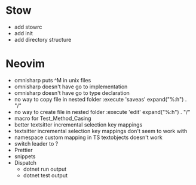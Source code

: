 # Stow

* add stowrc
* add init
* add directory structure


# Neovim

* omnisharp puts ^M in unix files
* omnisharp doesn't have go to implementation
* omnisharp doesn't have go to type declaration
* no way to copy file in nested folder
    :execute 'saveas' expand("%:h") . "/<new name>"
* no way to create file in nested folder
    :execute 'edit' expand("%:h") . "/<new name>"
* macro for Test_Method_Casing
* better textsitter incremental selection key mappings
* textsitter incremental selection key mappings don't seem to work with <leader>
* namespace custom mapping in TS textobjects doesn't work
* switch leader to <space>?
* Prettier
* snippets
* Dispatch
    * dotnet run output
    * dotnet test output
